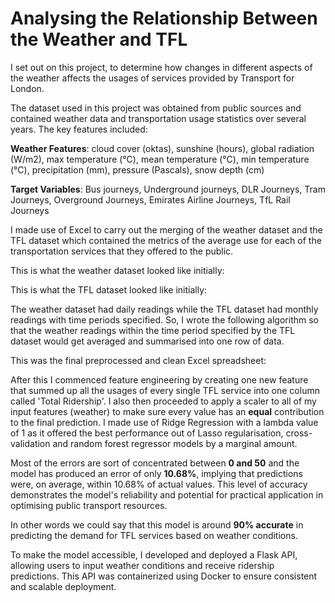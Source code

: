 
# Analysing the Relationship Between the Weather and TFL

I set out on this project, to determine how changes in different aspects of the weather affects the usages of services provided by Transport for London.

The dataset used in this project was obtained from public sources and contained weather data and transportation usage statistics over several years. The key features included:

**Weather Features**: cloud cover (oktas), sunshine (hours), global radiation (W/m2), max temperature (°C), mean temperature (°C), min temperature (°C), precipitation (mm), pressure (Pascals), snow depth (cm)

**Target Variables**: Bus journeys, Underground journeys, DLR Journeys, Tram Journeys, Overground Journeys, Emirates Airline Journeys, TfL Rail Journeys

I made use of Excel to carry out the merging of the weather dataset and the TFL dataset which contained the metrics of the average use for each of the transportation services that they offered to the public.

This is what the weather dataset looked like initially:


This is what the TFL dataset looked like initially:



The weather dataset had daily readings while the TFL dataset had monthly readings with time periods specified. So, I wrote the following algorithm so that the weather readings within the time period specified by the TFL dataset would get averaged and summarised into one row of data.

This was the final preprocessed and clean Excel spreadsheet:


After this I commenced feature engineering by creating one new feature that summed up all the usages of every single TFL service into one column called 'Total Ridership'. I also then proceeded to apply a scaler to all of my input features (weather) to make sure every value has an **equal** contribution to the final prediction. I made use of Ridge Regression with a lambda value of 1 as it offered the best performance out of Lasso regularisation, cross-validation and random forest regressor models by a marginal amount.


Most of the errors are sort of concentrated between **0 and 50** and the model has produced an error of only **10.68%**, implying that predictions were, on average, within 10.68% of actual values. This level of accuracy demonstrates the model's reliability and potential for practical application in optimising public transport resources.

In other words we could say that this model is around **90% accurate** in predicting the demand for TFL services based on weather conditions.

To make the model accessible, I developed and deployed a Flask API, allowing users to input weather conditions and receive ridership predictions. This API was containerized using Docker to ensure consistent and scalable deployment.



